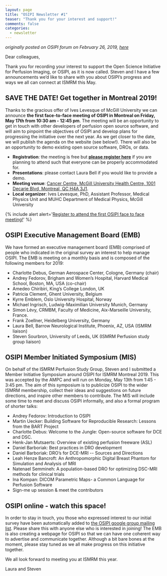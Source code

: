 ```yaml
---
layout: page
title: "OSIPI Newsletter #1"
teaser: "Thank you for your interest and support!"
comments: false
categories:
  - newsletter
---
```


_originally posted on OSIPI forum on February 26, 2019, [here](https://groups.google.com/d/msg/open-source-initiative-for-perfusion-imaging/HJMpfK5pMOs/5TkwF8S7AgAJ)_

Dear colleagues,

Thank you for recording your interest to support the Open Science Initiative for Perfusion Imaging, or OSIPI, as it is now called. Steven and I have a few announcements we’d like to share with you about OSIPI’s progress and ways we all can connect at ISMRM this May.

## SAVE THE DATE! Get together in Montreal 2019!

Thanks to the gracious offer of Ives Levesque of McGill University we can announce **the first face-to-face meeting of OSIPI in Montreal on Friday, May 17th from 10:30 am - 12:45 pm**. The meeting will be an opportunity to get in touch with other developers of perfusion open source software, and will aim to pinpoint the objectives of OSIPI and develop plans for progressing the initiative over the next year. As we get closer to the date, we will publish the agenda on the website (see below!). There will also be an opportunity to demo existing open source software, DROs, or data.
* **Registration**: the meeting is free but [**please register here**](https://www.eventbrite.com/e/osipis-first-annual-face-to-face-meeting-in-montreal-2019-tickets-57199759019) if you are planning to attend such that everyone can be properly accommodated for.
* **Presentations**: please contact Laura Bell if you would like to provide a demo.
* **Meeting venue**: [Cancer Centre, McGill University Health Centre, 1001 Decarie Blvd, Montreal, QC H4A 3J1](https://goo.gl/maps/c8v74HyuQ8z).
* **Local organizer**: Ives Levesque, PhD, Assistant Professor, Medical Physics Unit and MUHC Department of Medical Physics, McGill University

{% include alert alert='<a href="https://www.eventbrite.com/e/osipis-first-annual-face-to-face-meeting-in-montreal-2019-tickets-57199759019">Register to attend the first OSIPI face to face meeting!</a>' %}

## OSIPI Executive Management Board (EMB)

We have formed an executive management board (EMB) comprised of people who indicated in the original survey an interest to help manage OSIPI. The EMB is meeting on a monthly basis and is composed of the following members for 2019:
* Charlotte Debus, German Aerospace Center, Cologne, Germany (chair)
* Andrey Fedorov, Brigham and Women’s Hospital, Harvard Medical School, Boston, MA, USA (co-chair)
* Amedeo Chiribiri, King’s College London, UK
* Patricia Clement, Ghent University, Belgium
* Kyrre Emblem, Oslo University Hospital, Norway
* Michael Ingrisch, Ludwig-Maximilian University Munich, Germany
* Simon Lévy, CRMBM, Faculty of Medicine, Aix-Marseille University, France.
* Frank Zoellner, Heidelberg University, Germany
* Laura Bell, Barrow Neurological Institute, Phoenix, AZ, USA (ISMRM liaison)
* Steven Sourbron, University of Leeds, UK (ISMRM Perfusion study group liaison)

## OSIPI Member Initiated Symposium (MIS)

On behalf of the ISMRM Perfusion Study Group, Steven and I submitted a Member Initiative Symposium around OSIPI for ISMRM Montreal 2019. This was accepted by the AMPC and will run on Monday, May 13th from 1:45 - 3:45 pm. The aim of this symposium is to publicize OSIPI to the wider ISMRM membership, collect their ideas and suggestions on future directions, and inspire other members to contribute. The MIS will include some time to meet and discuss OSIPI informally, and also a formal program of shorter talks:
* Andrey Fedorov: Introduction to OSIPI
* Martin Uecker: Building Software for Reproducible Research: Lessons from the BART Project
* Charlotte Debus: Welcome to the Jungle: Open-source software for DCE and DSC.
* Henk-Jan Mutsaerts: Overview of existing perfusion freeware (ASL)
* Daniel Barboriak: Best practices in DRO development
* Daniel Barboriak: DRO’s for DCE-MRI -- Sources and Directions
* Leah Henze Bancroft: An Anthropomorphic Digital Breast Phantom for Simulation and Analysis of MRI
* Natenael Semmineh: A population-based DRO for optimizing DSC-MRI methods for clinical trials
* Ina Kompan: DICOM Parametric Maps- a Common Language for Perfusion Software
* Sign-me up session & meet the contributors

## OSIPI online - watch this space!

In order to stay in touch, you those who expressed interest to our initial survey have been automatically added to [the OSIPI google group mailing list](https://groups.google.com/forum/#!forum/open-source-initiative-for-perfusion-imaging). Please share this with anyone else who is interested in joining! The EMB is also creating a webpage for OSIPI so that we can have one coherent way to advertise and communicate together. Although a bit bare bones at the moment, please stay tuned as we all make progress on this initiative together.

We all look forward to meeting you at ISMRM this year.

Laura and Steven
